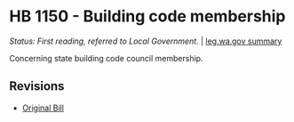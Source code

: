 # HB 1150 - Building code membership
*Status: First reading, referred to Local Government.* | [leg.wa.gov summary](https://app.leg.wa.gov/billsummary?BillNumber=1150&Year=2021)

Concerning state building code council membership.

## Revisions
* [Original Bill](1/)